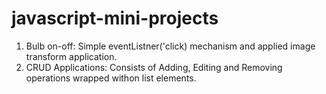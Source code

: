 # javascript-mini-projects
1. Bulb on-off: Simple eventListner('click) mechanism and applied image transform application.
2. CRUD Applications: Consists of Adding, Editing and Removing operations wrapped withon list elements.
   
